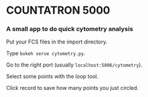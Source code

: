 # COUNTATRON 5000

### A small app to do quick cytometry analysis

Put your FCS files in the import directory.

Type `bokeh serve cytometry.py`.

Go to the right port (usually `localhost:5006/cytometry`).

Select some points with the loop tool.

Click record to save how many points you just circled.
